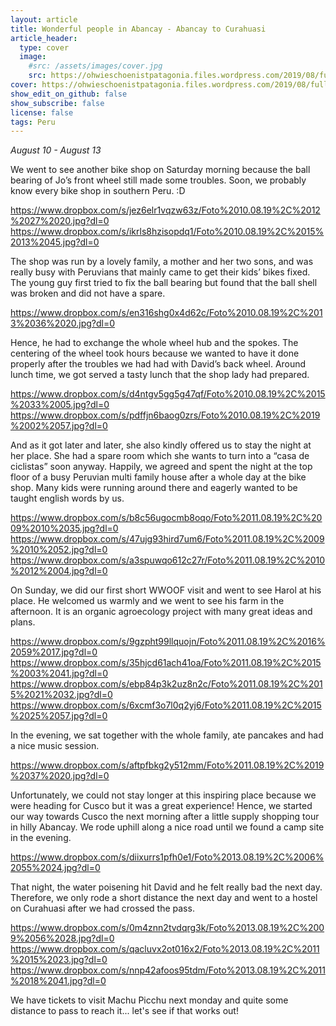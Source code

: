 ```yaml
---
layout: article
title: Wonderful people in Abancay - Abancay to Curahuasi
article_header:
  type: cover
  image:
    #src: /assets/images/cover.jpg
    src: https://ohwieschoenistpatagonia.files.wordpress.com/2019/08/fullsizerender_ezy-watermark_13-08-2019_02-25-29pm.jpg
cover: https://ohwieschoenistpatagonia.files.wordpress.com/2019/08/fullsizerender_ezy-watermark_13-08-2019_02-25-29pm.jpg
show_edit_on_github: false
show_subscribe: false
license: false
tags: Peru 
---
```


*August 10 - August 13*

We went to see another bike shop on Saturday morning because the ball bearing of Jo’s front wheel still made some troubles. Soon, we probably know every bike shop in southern Peru. :D

<!--more-->

https://www.dropbox.com/s/jez6elr1vqzw63z/Foto%2010.08.19%2C%2012%2027%2020.jpg?dl=0
https://www.dropbox.com/s/ikrls8hzisopdq1/Foto%2010.08.19%2C%2015%2013%2045.jpg?dl=0

The shop was run by a lovely family, a mother and her two sons, and was really busy with Peruvians that mainly came to get their kids’ bikes fixed. The young guy first tried to fix the ball bearing but found that the ball shell was broken and did not have a spare.

https://www.dropbox.com/s/en316shg0x4d62c/Foto%2010.08.19%2C%2013%2036%2020.jpg?dl=0

Hence, he had to exchange the whole wheel hub and the spokes. The centering of the wheel took hours because we wanted to have it done properly after the troubles we had had with David’s back wheel. Around lunch time, we got served a tasty lunch that the shop lady had prepared.

https://www.dropbox.com/s/d4ntgv5gg5g47qf/Foto%2010.08.19%2C%2015%2033%2005.jpg?dl=0
https://www.dropbox.com/s/pdffjn6baog0zrs/Foto%2010.08.19%2C%2019%2002%2057.jpg?dl=0

And as it got later and later, she also kindly offered us to stay the night at her place. She had a spare room which she wants to turn into a “casa de ciclistas” soon anyway. Happily, we agreed and spent the night at the top floor of a busy Peruvian multi family house after a whole day at the bike shop. Many kids were running around there and eagerly wanted to be taught english words by us.

https://www.dropbox.com/s/b8c56ugocmb8oqo/Foto%2011.08.19%2C%2009%2010%2035.jpg?dl=0
https://www.dropbox.com/s/47ujg93hird7um6/Foto%2011.08.19%2C%2009%2010%2052.jpg?dl=0
https://www.dropbox.com/s/a3spuwqo612c27r/Foto%2011.08.19%2C%2010%2012%2004.jpg?dl=0

On Sunday, we did our first short WWOOF visit and went to see Harol at his place. He welcomed us warmly and we went to see his farm in the afternoon. It is an organic agroecology project with many great ideas and plans.

https://www.dropbox.com/s/9gzpht99llquojn/Foto%2011.08.19%2C%2016%2059%2017.jpg?dl=0
https://www.dropbox.com/s/35hjcd61ach41oa/Foto%2011.08.19%2C%2015%2003%2041.jpg?dl=0
https://www.dropbox.com/s/ebp84p3k2uz8n2c/Foto%2011.08.19%2C%2015%2021%2032.jpg?dl=0
https://www.dropbox.com/s/6xcmf3o7l0q2yj6/Foto%2011.08.19%2C%2015%2025%2057.jpg?dl=0

In the evening, we sat together with the whole family, ate pancakes and had a nice music session.

https://www.dropbox.com/s/aftpfbkg2y512mm/Foto%2011.08.19%2C%2019%2037%2020.jpg?dl=0

Unfortunately, we could not stay longer at this inspiring place because we were heading for Cusco but it was a great experience!
Hence, we started our way towards Cusco the next morning after a little supply shopping tour in hilly Abancay.
We rode uphill along a nice road until we found a camp site in the evening.

https://www.dropbox.com/s/diixurrs1pfh0e1/Foto%2013.08.19%2C%2006%2055%2024.jpg?dl=0

That night, the water poisening hit David and he felt really bad the next day. Therefore, we only rode a short distance the next day and went to a hostel on Curahuasi after we had crossed the pass.

https://www.dropbox.com/s/0m4znn2tvdqrg3k/Foto%2013.08.19%2C%2009%2056%2028.jpg?dl=0
https://www.dropbox.com/s/qacluvx2ot016x2/Foto%2013.08.19%2C%2011%2015%2023.jpg?dl=0
https://www.dropbox.com/s/nnp42afoos95tdm/Foto%2013.08.19%2C%2011%2018%2041.jpg?dl=0

We have tickets to visit Machu Picchu next monday and quite some distance to pass to reach it... let's see if that works out!